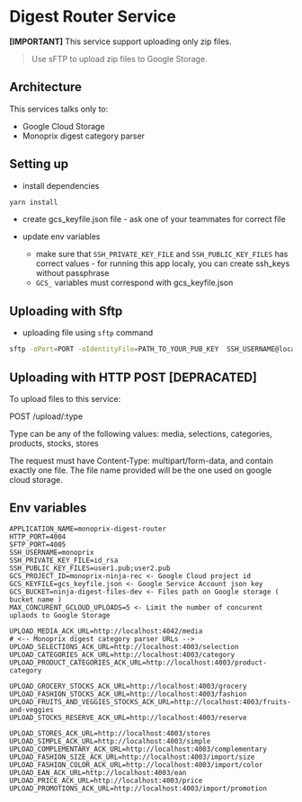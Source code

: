 Digest Router Service
=========

**[IMPORTANT]** This service support uploading only zip files.
> Use sFTP to upload zip files to Google Storage.

## Architecture
  This services talks only to:
   * Google Cloud Storage 
   * Monoprix digest category parser
   
## Setting up

* install dependencies

```bash
yarn install
```

* create gcs_keyfile.json file - ask one of your teammates for correct file

* update env variables
  - make sure that `SSH_PRIVATE_KEY_FILE` and `SSH_PUBLIC_KEY_FILES` has correct values - for running this app localy, you can create ssh_keys without passphrase
  - `GCS_` variables must correspond with gcs_keyfile.json

## Uploading with Sftp

* uploading file using `sftp` command

 ```bash
 sftp -oPort=PORT -oIdentityFile=PATH_TO_YOUR_PUB_KEY  SSH_USERNAME@localhost
 ```

## Uploading with HTTP POST [DEPRACATED]
To upload files to this service:

POST /upload/:type

Type can be any of the following values: media, selections, categories, products, stocks, stores

The request must have Content-Type: multipart/form-data, and contain exactly one file.
The file name provided will be the one used on google cloud storage.

## Env variables
```
APPLICATION_NAME=monoprix-digest-router
HTTP_PORT=4004
SFTP_PORT=4005
SSH_USERNAME=monoprix
SSH_PRIVATE_KEY_FILE=id_rsa
SSH_PUBLIC_KEY_FILES=user1.pub;user2.pub
GCS_PROJECT_ID=monoprix-ninja-rec <- Google Cloud project id
GCS_KEYFILE=gcs_keyfile.json <- Google Service Account json key
GCS_BUCKET=ninja-digest-files-dev <- Files path on Google storage ( bucket name )
MAX_CONCURENT_GCLOUD_UPLOADS=5 <- Limit the number of concurent uplaods to Google Storage

UPLOAD_MEDIA_ACK_URL=http://localhost:4042/media
# <-- Monoprix digest category parser URLs -->
UPLOAD_SELECTIONS_ACK_URL=http://localhost:4003/selection
UPLOAD_CATEGORIES_ACK_URL=http://localhost:4003/category
UPLOAD_PRODUCT_CATEGORIES_ACK_URL=http://localhost:4003/product-category

UPLOAD_GROCERY_STOCKS_ACK_URL=http://localhost:4003/grocery
UPLOAD_FASHION_STOCKS_ACK_URL=http://localhost:4003/fashion
UPLOAD_FRUITS_AND_VEGGIES_STOCKS_ACK_URL=http://localhost:4003/fruits-and-veggies
UPLOAD_STOCKS_RESERVE_ACK_URL=http://localhost:4003/reserve

UPLOAD_STORES_ACK_URL=http://localhost:4003/stores
UPLOAD_SIMPLE_ACK_URL=http://localhost:4003/simple
UPLOAD_COMPLEMENTARY_ACK_URL=http://localhost:4003/complementary
UPLOAD_FASHION_SIZE_ACK_URL=http://localhost:4003/import/size
UPLOAD_FASHION_COLOR_ACK_URL=http://localhost:4003/import/color
UPLOAD_EAN_ACK_URL=http://localhost:4003/ean
UPLOAD_PRICE_ACK_URL=http://localhost:4003/price
UPLOAD_PROMOTIONS_ACK_URL=http://localhost:4003/import/promotion
```

